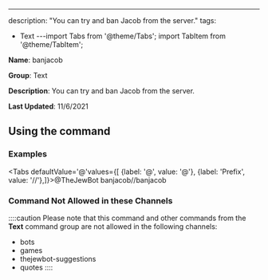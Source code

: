 ---
description: "You can try and ban Jacob from the server."
tags:
  - Text
---import Tabs from '@theme/Tabs';
import TabItem from '@theme/TabItem';

**Name**: banjacob

**Group**: Text

**Description**: You can try and ban Jacob from the server.

**Last Updated**: 11/6/2021

## Using the command

### Examples
<Tabs defaultValue='@'values={[ {label: '@', value: '@'}, {label: 'Prefix', value: '//'},]}><TabItem value='@'>@TheJewBot banjacob</TabItem><TabItem value='//'>//banjacob</TabItem></Tabs>

### Command Not Allowed in these Channels
::::caution Please note that this command and other commands from the **Text** command group are not allowed in the following channels:
- bots
- games
- thejewbot-suggestions
- quotes
::::